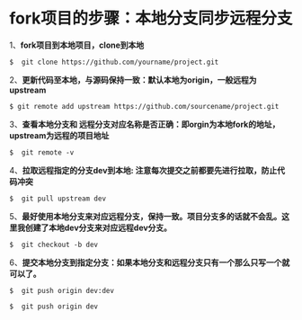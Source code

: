 # fork项目的步骤：本地分支同步远程分支

1、**fork项目到本地项目，clone到本地**

```
$  git clone https://github.com/yourname/project.git
```

2、**更新代码至本地，与源码保持一致：默认本地为origin，一般远程为upstream**

```
$ git remote add upstream https://github.com/sourcename/project.git
```

3、**查看本地分支和 远程分支对应名称是否正确：即orgin为本地fork的地址，upstream为远程的项目地址**

```
$  git remote -v
```

4、**拉取远程指定的分支dev到本地: 注意每次提交之前都要先进行拉取，防止代码冲突**

```
$  git pull upstream dev
```

5、**最好使用本地分支来对应远程分支，保持一致。项目分支多的话就不会乱。这里我创建了本地dev分支来对应远程dev分支。**

```
$  git checkout -b dev
```

6、**提交本地分支到指定分支：如果本地分支和远程分支只有一个那么只写一个就可以了。**

```
$  git push origin dev:dev 

$  git push origin dev
```

